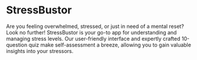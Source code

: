 # StressBustor
Are you feeling overwhelmed, stressed, or just in need of a mental reset? Look no further! StressBustor is your go-to app for understanding and managing stress levels. Our user-friendly interface and expertly crafted 10-question quiz make self-assessment a breeze, allowing you to gain valuable insights into your stressors.
